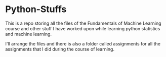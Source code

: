 # Python-Stuffs

This is a repo storing all the files of the Fundamentals of Machine Learning course and other stuff I have worked upon while learning python
statistics and machine learning.

I'll arrange the files and there is also a folder called assignments for all the assignments that I did during the course of learning.
